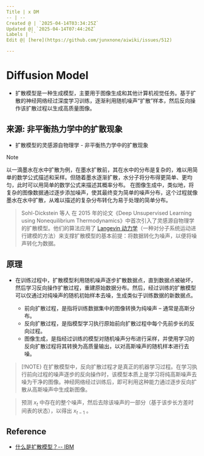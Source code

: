 ```yaml
---
Title | x DM
-- | --
Created @ | `2025-04-14T03:34:25Z`
Updated @| `2025-04-14T07:44:26Z`
Labels | ``
Edit @| [here](https://github.com/junxnone/aiwiki/issues/512)

---
```

# Diffusion Model

- 扩散模型是一种生成模型，主要用于图像生成和其他计算机视觉任务。基于扩散的神经网络经过深度学习训练，逐渐利用随机噪声“扩散”样本，然后反向操作该扩散过程以生成高质量图像。


## 来源: 非平衡热力学中的扩散现象

- 扩散模型的灵感源自物理学 - 非平衡热力学中的扩散现象

> [!NOTE]  
>以一滴墨水在水中扩散为例，在墨水扩散前，其在水中的分布是复杂的，难以用简单的数学公式描述和采样。但随着墨水逐渐扩散，水分子将分布得更简单、更均匀，此时可以用简单的数学公式来描述其概率分布。
> 在图像生成中，类似地，将复杂的图像数据通过逐步添加噪声，使其最终变为简单的噪声分布，这个过程就像墨水在水中扩散，从难以描述的复杂分布转化为易于处理的简单分布。

> Sohl-Dickstein 等人 在 2015 年的论文《Deep Unsupervised Learning using Nonequilibrium Thermodynamics》中首次引入了灵感源自物理学的扩散模型。他们的算法应用了 [Langevin 动力学](https://en.wikipedia.org/wiki/Langevin_dynamics)（一种对分子系统运动进行建模的方法）来支撑扩散模型的基本前提：将数据转化为噪声，以便将噪声转化为数据。

## 原理
- 在训练过程中，扩散模型利用随机噪声逐步扩散数据点，直到数据点被破坏，然后学习反向操作扩散过程，重建原始数据分布。然后，经过训练的扩散模型可以仅通过对纯噪声的随机初始样本去噪，生成类似于训练数据的新数据点。


  - 前向扩散过程，是指将训练数据集中的图像转换为纯噪声 – 通常是高斯分布。
  - 反向扩散过程，是指模型学习执行原始前向扩散过程中每个先前步长的反向过程。
  - 图像生成，是指经过训练的模型对随机噪声分布进行采样，并使用学习的反向扩散过程将其转换为高质量输出，以对高斯噪声的随机样本进行去噪。
  
> [!NOTE}
> 在扩散模型中，反向扩散过程才是真正的机器学习过程。在学习执行前向过程的噪声逐步的反向操作时，该模型本质上是学习将纯高斯噪声去噪为干净的图像。神经网络经过训练后，即可利用这种能力通过逐步反向扩散从高斯噪声中生成新图像。

> 预测 $x_t$ 中存在的整个噪声，然后去除该噪声的一部分（基于该步长方差时间表的状态），以得出 $x_{t-1}$ 。


## Reference 

- [什么是扩散模型？-- IBM](https://www.ibm.com/cn-zh/think/topics/diffusion-models)
